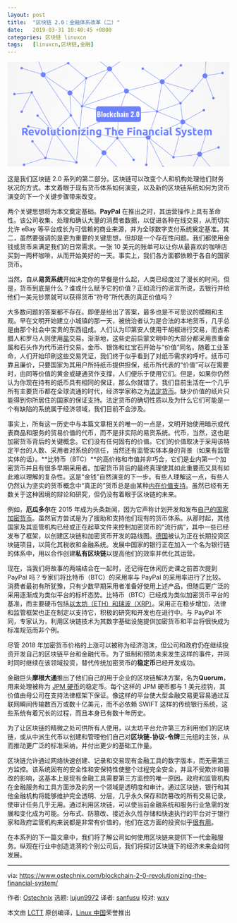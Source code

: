 ```yaml
---
layout: post
title:	"区块链 2.0：金融体系改革（二）"
date:	2019-03-31 10:40:45 +0800 
categories:	区块链 linuxcn 
tags:	[linuxcn,区块链,金融]
---
```



![](/Asserts/Images/album/201903/31/104048nuph68a80w3z9awv.png)


这是我们区块链 2.0 系列的第二部分。区块链可以改变个人和机构处理他们财务状况的方式。本文着眼于现有货币体系如何演变，以及新的区块链系统如何为货币演变的下一个关键步骤带来改变。


两个关键思想将为本文奠定基础。**PayPal** 在推出之时，其运营操作上具有革命性。该公司收集、处理和确认大量的消费者数据，以促进各种在线交易，从而切实允许 eBay 等平台成长为可信赖的商业来源，并为全球数字支付系统奠定基准。其二，虽然要强调的是更为重要的关键思想，但却是一个存在性问题。我们都使用金钱或货币来满足我们的日常需求。一张 10 美元的账单可以让你从最喜欢的咖啡店买到一两杯咖啡，从而开始美好的一天。事实上，我们各方面都依赖于各自的国家货币。


当然，自从**易货系统**开始决定你的早餐是什么起，人类已经度过了漫长的时间。但是，货币到底是什么？谁或什么赋予它的价值？正如流行的谣言所说，去银行并给他们一美元钞票就可以获得货币“符号”所代表的真正价值吗？


大多数问题的答案都不存在。即便是给出了答案，最多也是不可思议的模糊和主观。早在文明开始建立小城镇的那一天，被统治者认为是合法的本地货币，几乎总是由那个社会中宝贵的东西组成。人们认为印第安人使用干胡椒进行交易，而古希腊人和罗马人则使用[盐](https://www.seasalt.com/history-of-salt)交易。渐渐地，这些史前启蒙文明中的大部分都采用贵重金属和石头作为代​​币进行交易。金币、银饰和红宝石开始与“价值”同名。随着工业革命，人们开始印刷这些交易凭证，我们终于似乎看到了对纸币需求的呼吁。纸币可靠且廉价，只要国家为其用户所持纸币提供担保，纸币所代表的“价值”可以在需要时，由同等价值的黄金或硬通货作支撑，人们便乐于使用它们。但是，如果你仍然认为你现在持有的纸币具有相同的保证，那么你就错了。我们目前生活在一个几乎所有主要货币都在全球流通的时代，经济学家称之为[法定货币](https://www.investopedia.com/terms/f/fiatmoney.asp)。缺少价值的纸片只能得到你所居住的国家的保证支持。法定货币的确切性质以及为什么它们可能是一个有缺陷的系统属于经济领域，我们目前不会涉及。


事实上，所有这一历史中与本篇文章相关的唯一的一点是，文明开始使用暗示或代表商品和服务的贸易价值的代币，而不是非实际的易货系统。代币，当然，这也是加密货币背后的关键概念。它们没有任何固有的价值。它们的价值取决于采用该特定平台的人数、采用者对系统的信任，当然还有监管实体本身的背景（如果有监管实体的话）。**比特币（BTC）**的高价格和市值并非巧合，它们是业内第一个加密货币并且有很多早期采用者。加密货币背后的最终真理使其如此重要而又具有如此难以理解的复杂性。这是“金钱”自然演变的下一步。有些人理解这一点，有些人仍然认为坚实的货币概念中“真正的”货币总是由某种[内在价值支持](https://bitcoin.org/en/faq#who-created-bitcoin)。虽然已经有无数关于这种困境的辩论和研究，但仍没有着眼于区块链的未来。


例如，**厄瓜多尔**在 2015 年成为头条新闻，因为它声称计划开发和发布[自己的国家加密货币](https://99bitcoins.com/official-ecuador-cryptocurrency/)。虽然官方尝试是为了援助和支持他们现有的货币体系。从那时起，其他国家及其监管机构已经或正在起草文件来控制加密货币的“流行病”，其中一些已经发布了框架，以创建区块链和加密货币开发的路线图。[德国](https://cointelegraph.com/news/german-government-to-introduce-blockchain-strategy-in-mid-2019)被认为正在长期投资区块链项目，以简化其税收和金融系统。发展中国家的银行正在加入一个名为银行链的体系中，用以合作创建**私有区块链**以提高他们的效率并优化其运营。


现在，当我们将故事的两端结合在一起时，还记得在休闲历史课之前首次提到 PayPal 吗？专家们将比特币（BTC）的采用率与 PayPal 的采用率进行了比较。消费者最初有所犹豫，只有少数早期采用者准备好使用上述产品，但随后更广泛的采用逐渐成为类似平台的标杆态势。比特币（BTC）已经成为类似加密货币平台的基准，而主要硬币包括[以太坊（ETH）和瑞波（XRP）](https://coinmarketcap.com/currencies/bitcoin/)。采用正在稳步增加，法律和监管框架也正在制定以支持它，积极的研究和开发也在进行中。与 PayPal 不同，专家认为，利用区块链技术为其数字基础设施提供加密货币和平台将很快成为标准规范而非个例。


尽管 2018 年加密货币价格的上涨可以被称为经济泡沫，但公司和政府仍在继续投资开发自己的区块链平台和金融代币。为了抵制和预防未来发生这样的事件，并同时同时继续在该领域投资，替代传统加密货币的**稳定币**已经开发成功。


金融巨头**摩根大通**推出了他们自己的用于企业的区块链解决方案，名为**Quorum**，用来处理被称为 [JPM 硬币](https://www.jpmorgan.com/global/news/digital-coin-payments)的稳定币。每个这样的 JPM 硬币都与 1 美元挂钩，其价值由母公司在支持法律框架下保证。像这样的平台使大型金融交易更容易通过互联网瞬间传输数百万或数十亿美元，而不必依赖 SWIFT 这样的传统银行系统，这些系统有着冗长的过程，而且本身已有数十年历史。


为了让区块链的精微之处可供所有人使用，以太坊平台允许第三方利用他们的区块链，或从中派生代币以创建和管理他们自己对**区块链-协议-令牌**三元组的主张，从而推动更广泛的标准采纳，并付出更少的基础工作量。


区块链允许通过网络快速创建、记录和交易现有金融工具的数字版本，而无需第三方监控。该系统固有的安全性和安保特性使整个过程完全安全，并且不受欺诈和篡改的影响，这基本上是现有金融工具需要第三方监控的唯一原因。政府和监管机构在金融服务和工具方面涉及的另一个领域是透明度和审计。通过区块链，银行和其他金融机构将能够维护完全透明、分层，几乎永久保存和防篡改的所有交易记录，使审计任务几乎无用。通过利用区块链，可以使当前金融系统和服务行业急需的发展和变化成为可能。分布式、防篡改、接近永久性存储和快速执行的平台对于银行家和政府监管机构来说都是非常有价值的，他们在这方面的投资似乎[很有用](https://www.pwc.com/jg/en/media-release/global-fintech-survey-2017.html)。


在本系列的下一篇文章中，我们将了解公司如何使用区块链来提供下一代金融服务。纵观在行业中创造涟漪的个别公司后，我们将探讨区块链下的经济未来会如何发展。




---


via: <https://www.ostechnix.com/blockchain-2-0-revolutionizing-the-financial-system/>


作者: [Ostechnix](https://www.ostechnix.com/author/editor/) 选题: [lujun9972](https://github.com/lujun9972) 译者: [sanfusu](https://github.com/sanfusu) 校对: [wxy](https://github.com/wxy)


本文由 [LCTT](https://github.com/LCTT/TranslateProject) 原创编译，[Linux 中国](https://linux.cn/)荣誉推出
